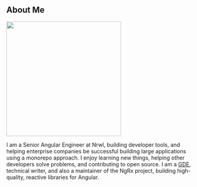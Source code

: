 <div class="page about-page">

## About Me

<div class="pic">
  <img src="/assets/images/brandonroberts.jpg" width="300" height="300"/>
</div>

<p class="bio">
  I am a Senior Angular Engineer at Nrwl, building developer tools, and helping enterprise companies be successful building large applications using a monorepo approach. I enjoy learning new things, helping other developers solve problems, and contributing to open source. I am a <a target="_blank" href="https://google-developers.appspot.com/community/experts/directory/profile/profile-brandon_roberts">GDE</a>, technical writer, and also a maintainer of the NgRx project, building high-quality, reactive libraries for Angular.
</p>

</div>